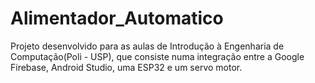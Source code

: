 # Alimentador_Automatico
Projeto desenvolvido para as aulas de Introdução à Engenharia de Computação(Poli - USP), que consiste numa integração entre a Google Firebase, Android Studio, uma ESP32 e um servo motor. 
